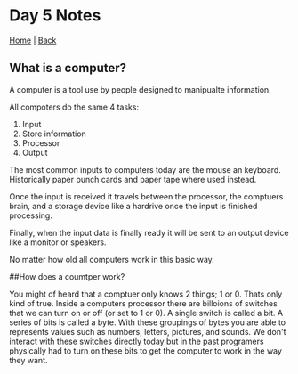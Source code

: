 # Day 5 Notes

[Home](/README.md) | [Back](/102-main/102TableofContents.md)

## What is a computer?

A computer is a tool use by people designed to manipualte information. 

All compoters do the same 4 tasks:
 1. Input
 1. Store information
 1. Processor
 1. Output

The most common inputs to computers today are the mouse an keyboard. Historically paper punch cards and paper tape where used instead. 

Once the input is received it travels between the processor, the comptuers brain, and a storage device like a hardrive once the input is finished processing.

Finally, when the input data is finally ready it will be sent to an output device like a monitor or speakers.


No matter how old all computers work in this basic way. 


##How does a coumtper work?

You might of heard that a comptuer only knows 2 things; 1 or 0. Thats only kind of true. Inside a computers processor there are billoions of switches that we can turn on or off (or set to 1 or 0). A single switch is called a bit. A series of bits is called a byte. With these groupings of bytes you are able to represents values such as numbers, letters, pictures, and sounds. We don't interact with these switches directly today but in the past programers physically had to turn on these bits to get the computer to work in the way they want. 





